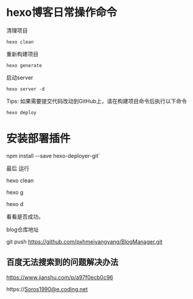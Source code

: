# hexo博客日常操作命令

清理项目

```
hexo clean
```

 重新构建项目

```
hexo generate
```

启动server

```
hexo server -d
```

 Tips: 如果需要提交代码改动到GitHub上，请在构建项目命令后执行以下命令

```
hexo deploy
```

# 安装部署插件

npm install --save hexo-deployer-git`

最后 运行 

hexo clean 

 hexo g 

 hexo d

 看看是否成功。

blog仓库地址

git push https://github.com/pxhmeiyangyang/BlogManager.git

## 百度无法搜索到的问题解决办法

https://www.jianshu.com/p/a97f0ecb0c96

https://Soros1990@e.coding.net